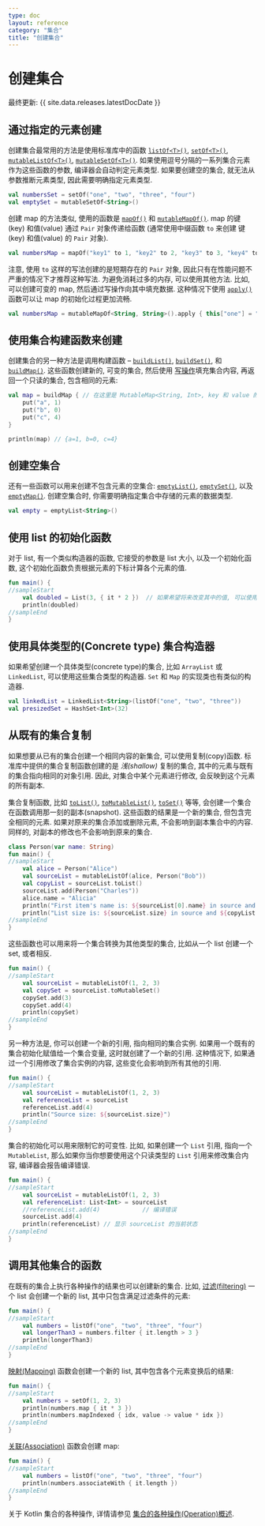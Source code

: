 ```yaml
---
type: doc
layout: reference
category: "集合"
title: "创建集合"
---
```


# 创建集合

最终更新: {{ site.data.releases.latestDocDate }}

## 通过指定的元素创建

创建集合最常用的方法是使用标准库中的函数
[`listOf<T>()`](https://kotlinlang.org/api/latest/jvm/stdlib/kotlin.collections/list-of.html),
[`setOf<T>()`](https://kotlinlang.org/api/latest/jvm/stdlib/kotlin.collections/set-of.html),
[`mutableListOf<T>()`](https://kotlinlang.org/api/latest/jvm/stdlib/kotlin.collections/mutable-list-of.html),
[`mutableSetOf<T>()`](https://kotlinlang.org/api/latest/jvm/stdlib/kotlin.collections/mutable-set-of.html).
如果使用逗号分隔的一系列集合元素作为这些函数的参数, 编译器会自动判定元素类型.
如果要创建空的集合, 就无法从参数推断元素类型, 因此需要明确指定元素类型.

```kotlin
val numbersSet = setOf("one", "two", "three", "four")
val emptySet = mutableSetOf<String>()
```

创建 map 的方法类似, 使用的函数是
[`mapOf()`](https://kotlinlang.org/api/latest/jvm/stdlib/kotlin.collections/map-of.html)
和
[`mutableMapOf()`](https://kotlinlang.org/api/latest/jvm/stdlib/kotlin.collections/mutable-map-of.html).
map 的键(key) 和值(value) 通过 `Pair` 对象传递给函数
(通常使用中缀函数 `to` 来创建 键(key) 和值(value) 的 `Pair` 对象).

```kotlin
val numbersMap = mapOf("key1" to 1, "key2" to 2, "key3" to 3, "key4" to 1)
```

注意, 使用 `to` 这样的写法创建的是短期存在的 `Pair` 对象, 因此只有在性能问题不严重的情况下才推荐这种写法.
为避免消耗过多的内存, 可以使用其他方法. 比如, 可以创建可变的 map, 然后通过写操作向其中填充数据.
这种情况下使用 [`apply()`](scope-functions.html#apply) 函数可以让 map 的初始化过程更加流畅.

```kotlin
val numbersMap = mutableMapOf<String, String>().apply { this["one"] = "1"; this["two"] = "2" }
```

## 使用集合构建函数来创建

创建集合的另一种方法是调用构建函数 –
[`buildList()`](https://kotlinlang.org/api/latest/jvm/stdlib/kotlin.collections/build-list.html),
[`buildSet()`](https://kotlinlang.org/api/latest/jvm/stdlib/kotlin.collections/build-set.html),
和 [`buildMap()`](https://kotlinlang.org/api/latest/jvm/stdlib/kotlin.collections/build-map.html).
这些函数创建新的, 可变的集合, 然后使用 [写操作](collection-write.html)填充集合内容,
再返回一个只读的集合, 包含相同的元素:

```kotlin
val map = buildMap { // 在这里是 MutableMap<String, Int>, key 和 value 的类型通过下面的 `put()` 调用推断得到
    put("a", 1)
    put("b", 0)
    put("c", 4)
}

println(map) // {a=1, b=0, c=4}
```

## 创建空集合

还有一些函数可以用来创建不包含元素的空集合:
[`emptyList()`](https://kotlinlang.org/api/latest/jvm/stdlib/kotlin.collections/empty-list.html),
[`emptySet()`](https://kotlinlang.org/api/latest/jvm/stdlib/kotlin.collections/empty-set.html),
以及 [`emptyMap()`](https://kotlinlang.org/api/latest/jvm/stdlib/kotlin.collections/empty-map.html).
创建空集合时, 你需要明确指定集合中存储的元素的数据类型.

```kotlin
val empty = emptyList<String>()
```

## 使用 list 的初始化函数

对于 list, 有一个类似构造器的函数, 它接受的参数是 list 大小, 以及一个初始化函数,
这个初始化函数负责根据元素的下标计算各个元素的值.

<div class="sample" markdown="1" theme="idea" data-min-compiler-version="1.3">

```kotlin
fun main() {
//sampleStart
    val doubled = List(3, { it * 2 })  // 如果希望将来改变其中的值, 可以使用 MutableList
    println(doubled)
//sampleEnd
}
```
</div>

## 使用具体类型的(Concrete type) 集合构造器

如果希望创建一个具体类型(concrete type)的集合,
比如 `ArrayList` 或 `LinkedList`, 可以使用这些集合类型的构造器.
`Set` 和 `Map` 的实现类也有类似的构造器.

```kotlin
val linkedList = LinkedList<String>(listOf("one", "two", "three"))
val presizedSet = HashSet<Int>(32)
```

## 从既有的集合复制

如果想要从已有的集合创建一个相同内容的新集合, 可以使用复制(copy)函数.
标准库中提供的集合复制函数创建的是 _浅(shallow)_ 复制的集合, 其中的元素与既有的集合指向相同的对象引用.
因此, 对集合中某个元素进行修改, 会反映到这个元素的所有副本.

集合复制函数, 比如
[`toList()`](https://kotlinlang.org/api/latest/jvm/stdlib/kotlin.collections/to-list.html),
[`toMutableList()`](https://kotlinlang.org/api/latest/jvm/stdlib/kotlin.collections/to-mutable-list.html),
[`toSet()`](https://kotlinlang.org/api/latest/jvm/stdlib/kotlin.collections/to-set.html)
等等, 会创建一个集合在函数调用那一刻的副本(snapshot).
这些函数的结果是一个新的集合, 但包含完全相同的元素.
如果对原来的集合添加或删除元素, 不会影响到副本集合中的内容. 同样的, 对副本的修改也不会影响到原来的集合.

<div class="sample" markdown="1" theme="idea" data-min-compiler-version="1.3">

```kotlin
class Person(var name: String)
fun main() {
//sampleStart
    val alice = Person("Alice")
    val sourceList = mutableListOf(alice, Person("Bob"))
    val copyList = sourceList.toList()
    sourceList.add(Person("Charles"))
    alice.name = "Alicia"
    println("First item's name is: ${sourceList[0].name} in source and ${copyList[0].name} in copy")
    println("List size is: ${sourceList.size} in source and ${copyList.size} in copy")
//sampleEnd
}
```
</div>

这些函数也可以用来将一个集合转换为其他类型的集合, 比如从一个 list 创建一个 set, 或者相反.

<div class="sample" markdown="1" theme="idea" data-min-compiler-version="1.3">

```kotlin
fun main() {
//sampleStart
    val sourceList = mutableListOf(1, 2, 3)    
    val copySet = sourceList.toMutableSet()
    copySet.add(3)
    copySet.add(4)    
    println(copySet)
//sampleEnd
}
```
</div>

另一种方法是, 你可以创建一个新的引用, 指向相同的集合实例.
如果用一个既有的集合初始化赋值给一个集合变量, 这时就创建了一个新的引用.
这种情况下, 如果通过一个引用修改了集合实例的内容, 这些变化会影响到所有其他的引用.

<div class="sample" markdown="1" theme="idea" data-min-compiler-version="1.3">

```kotlin
fun main() {
//sampleStart
    val sourceList = mutableListOf(1, 2, 3)
    val referenceList = sourceList
    referenceList.add(4)
    println("Source size: ${sourceList.size}")
//sampleEnd
}
```
</div>

集合的初始化可以用来限制它的可变性. 比如, 如果创建一个 `List` 引用, 指向一个 `MutableList`,
那么如果你当你想要使用这个只读类型的 `List` 引用来修改集合内容, 编译器会报告编译错误.

<div class="sample" markdown="1" theme="idea" data-min-compiler-version="1.3">

```kotlin
fun main() {
//sampleStart
    val sourceList = mutableListOf(1, 2, 3)
    val referenceList: List<Int> = sourceList
    //referenceList.add(4)            // 编译错误
    sourceList.add(4)
    println(referenceList) // 显示 sourceList 的当前状态
//sampleEnd
}
```
</div>

## 调用其他集合的函数

在既有的集合上执行各种操作的结果也可以创建新的集合.
比如, [过滤(filtering)](collection-filtering.html) 一个 list 会创建一个新的 list,
其中只包含满足过滤条件的元素:

<div class="sample" markdown="1" theme="idea" data-min-compiler-version="1.3">

```kotlin
fun main() {
//sampleStart
    val numbers = listOf("one", "two", "three", "four")  
    val longerThan3 = numbers.filter { it.length > 3 }
    println(longerThan3)
//sampleEnd
}
```
</div>

[映射(Mapping)](collection-transformations.html#map) 函数会创建一个新的 list,
其中包含各个元素变换后的结果:

<div class="sample" markdown="1" theme="idea" data-min-compiler-version="1.3">

```kotlin
fun main() {
//sampleStart
    val numbers = setOf(1, 2, 3)
    println(numbers.map { it * 3 })
    println(numbers.mapIndexed { idx, value -> value * idx })
//sampleEnd
}
```
</div>

[关联(Association)](collection-transformations.html#associate) 函数会创建 map:

<div class="sample" markdown="1" theme="idea" data-min-compiler-version="1.3">

```kotlin
fun main() {
//sampleStart
    val numbers = listOf("one", "two", "three", "four")
    println(numbers.associateWith { it.length })
//sampleEnd
}
```
</div>

关于 Kotlin 集合的各种操作, 详情请参见 [集合的各种操作(Operation)概述](collection-operations.html).
